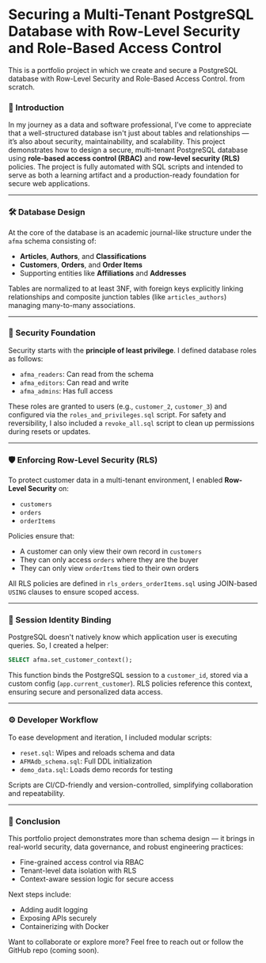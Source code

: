 # Securing a Multi-Tenant PostgreSQL Database with Row-Level Security and Role-Based Access Control
This is a portfolio project in which we create and secure a PostgreSQL database with Row-Level Security and Role-Based Access Control. from scratch.

### 🧰 Introduction

In my journey as a data and software professional, I’ve come to appreciate that a well-structured database isn't just about tables and relationships — it’s also about security, maintainability, and scalability. This project demonstrates how to design a secure, multi-tenant PostgreSQL database using **role-based access control (RBAC)** and **row-level security (RLS)** policies. The project is fully automated with SQL scripts and intended to serve as both a learning artifact and a production-ready foundation for secure web applications.

---

### 🛠️ Database Design

At the core of the database is an academic journal-like structure under the `afma` schema consisting of:

* **Articles**, **Authors**, and **Classifications**
* **Customers**, **Orders**, and **Order Items**
* Supporting entities like **Affiliations** and **Addresses**

Tables are normalized to at least 3NF, with foreign keys explicitly linking relationships and composite junction tables (like `articles_authors`) managing many-to-many associations.

---

### 🔐 Security Foundation

Security starts with the **principle of least privilege**. I defined database roles as follows:

* `afma_readers`: Can read from the schema
* `afma_editors`: Can read and write
* `afma_admins`: Has full access

These roles are granted to users (e.g., `customer_2`, `customer_3`) and configured via the `roles_and_privileges.sql` script. For safety and reversibility, I also included a `revoke_all.sql` script to clean up permissions during resets or updates.

---

### 🛡️ Enforcing Row-Level Security (RLS)

To protect customer data in a multi-tenant environment, I enabled **Row-Level Security** on:

* `customers`
* `orders`
* `orderItems`

Policies ensure that:

* A customer can only view their own record in `customers`
* They can only access `orders` where they are the buyer
* They can only view `orderItems` tied to their own orders

All RLS policies are defined in `rls_orders_orderItems.sql` using JOIN-based `USING` clauses to ensure scoped access.

---

### 👥 Session Identity Binding

PostgreSQL doesn't natively know which application user is executing queries. So, I created a helper:

```sql
SELECT afma.set_customer_context();
```

This function binds the PostgreSQL session to a `customer_id`, stored via a custom config (`app.current_customer`). RLS policies reference this context, ensuring secure and personalized data access.

---

### ⚙️ Developer Workflow

To ease development and iteration, I included modular scripts:

* `reset.sql`: Wipes and reloads schema and data
* `AFMAdb_schema.sql`: Full DDL initialization
* `demo_data.sql`: Loads demo records for testing

Scripts are CI/CD-friendly and version-controlled, simplifying collaboration and repeatability.

---

### 🔹 Conclusion

This portfolio project demonstrates more than schema design — it brings in real-world security, data governance, and robust engineering practices:

* Fine-grained access control via RBAC
* Tenant-level data isolation with RLS
* Context-aware session logic for secure access

Next steps include:

* Adding audit logging
* Exposing APIs securely
* Containerizing with Docker

Want to collaborate or explore more? Feel free to reach out or follow the GitHub repo (coming soon).
